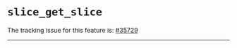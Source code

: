 # `slice_get_slice`

The tracking issue for this feature is: [#35729]

[#35729]: https://github.com/rust-lang/rust/issues/35729

------------------------

